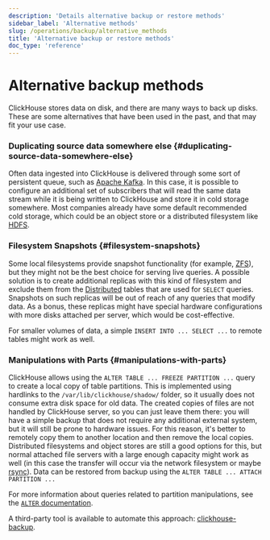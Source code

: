 ```yaml
---
description: 'Details alternative backup or restore methods'
sidebar_label: 'Alternative methods'
slug: /operations/backup/alternative_methods
title: 'Alternative backup or restore methods'
doc_type: 'reference'
---
```


# Alternative backup methods

ClickHouse stores data on disk, and there are many ways to back up disks. 
These are some alternatives that have been used in the past, and that may fit
your use case.

### Duplicating source data somewhere else {#duplicating-source-data-somewhere-else}

Often data ingested into ClickHouse is delivered through some sort of persistent
queue, such as [Apache Kafka](https://kafka.apache.org). In this case, it is possible to configure an
additional set of subscribers that will read the same data stream while it is 
being written to ClickHouse and store it in cold storage somewhere. Most companies
already have some default recommended cold storage, which could be an object store
or a distributed filesystem like [HDFS](https://hadoop.apache.org/docs/stable/hadoop-project-dist/hadoop-hdfs/HdfsDesign.html).

### Filesystem Snapshots {#filesystem-snapshots}

Some local filesystems provide snapshot functionality (for example, [ZFS](https://en.wikipedia.org/wiki/ZFS)), 
but they might not be the best choice for serving live queries. A possible solution
is to create additional replicas with this kind of filesystem and exclude them 
from the [Distributed](../engines/table-engines/special/distributed.md) tables that are used for `SELECT` queries. 
Snapshots on such replicas will be out of reach of any queries that modify data.
As a bonus, these replicas might have special hardware configurations with more 
disks attached per server, which would be cost-effective.

For smaller volumes of data, a simple `INSERT INTO ... SELECT ...` to remote tables
might work as well.

### Manipulations with Parts {#manipulations-with-parts}

ClickHouse allows using the `ALTER TABLE ... FREEZE PARTITION ...` query to create
a local copy of table partitions. This is implemented using hardlinks to the `/var/lib/clickhouse/shadow/`
folder, so it usually does not consume extra disk space for old data. The created 
copies of files are not handled by ClickHouse server, so you can just leave them there:
you will have a simple backup that does not require any additional external system,
but it will still be prone to hardware issues. For this reason, it's better to 
remotely copy them to another location and then remove the local copies. 
Distributed filesystems and object stores are still a good options for this, 
but normal attached file servers with a large enough capacity might work as well
(in this case the transfer will occur via the network filesystem or maybe [rsync](https://en.wikipedia.org/wiki/Rsync)).
Data can be restored from backup using the `ALTER TABLE ... ATTACH PARTITION ...`

For more information about queries related to partition manipulations, see the 
[`ALTER` documentation](/sql-reference/statements/alter/partition).

A third-party tool is available to automate this approach: [clickhouse-backup](https://github.com/AlexAkulov/clickhouse-backup).
